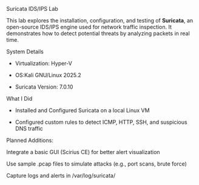 Suricata IDS/IPS Lab

This lab explores the installation, configuration, and testing of **Suricata**, an open-source IDS/IPS engine used for network traffic inspection. It demonstrates how to detect potential threats by analyzing packets in real time.

System Details
- Virtualization: Hyper-V
 
- OS:Kali GNU/Linux 2025.2
  
- Suricata Version: 7.0.10

What I Did
- Installed and Configured Suricata on a local Linux VM
  
- Configured custom rules to detect ICMP, HTTP, SSH, and suspicious DNS traffic

Planned Additions:

Integrate a basic GUI (Scirius CE) for better alert visualization

Use sample .pcap files to simulate attacks (e.g., port scans, brute force)

Capture logs and alerts in /var/log/suricata/

